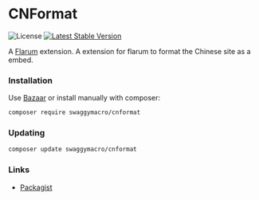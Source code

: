 # CNFormat

![License](https://img.shields.io/badge/license-MIT-blue.svg) [![Latest Stable Version](https://img.shields.io/packagist/v/swaggymacro/cnformat.svg?t=t)](https://packagist.org/packages/swaggymacro/cnformat)

A [Flarum](http://flarum.org) extension. A extension for flarum to format the Chinese site as a embed.

### Installation

Use [Bazaar](https://discuss.flarum.org/d/5151-flagrow-bazaar-the-extension-marketplace) or install manually with composer:

```sh
composer require swaggymacro/cnformat
```

### Updating

```sh
composer update swaggymacro/cnformat
```

### Links

- [Packagist](https://packagist.org/packages/swaggymacro/cnformat)
